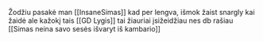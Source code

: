 Žodžiu pasakė man [[InsaneSimas]] kad per lengva, išmok žaist snargly kai žaidė ale kažokį tais [[GD Lygis]] tai žiauriai įsižeidžiau nes db rašiau [[Simas neina savo sesės išvaryt iš kambario]]